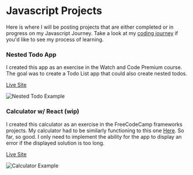 # Javascript Projects
Here is where I will be posting projects that are either completed or in progress on my Javascript Journey. Take a look at my [coding journey](https://github.com/jordanvidrine/coding-journey/) if you'd like to see my process of learning.

### Nested Todo App
I created this app as an exercise in the Watch and Code Premium course. The goal was to create a Todo List app that could also create nested todos.

[Live Site](https://jordanvidrine.github.io/nested-todos/index.html)

<img src="https://media.giphy.com/media/TiVjuJgQqP6cZ3iWxf/giphy.gif" alt="Nested Todo Example">

### Calculator w/ React (wip)
I created this calculator as an exercise in the FreeCodeCamp frameworks projects. My calculator had to be similarly functioning to this one [Here](https://codepen.io/freeCodeCamp/full/wgGVVX). So far, so good. I only need to implement the ability for the app to display an error if the displayed solution is too long.

[Live Site](https://jordanvidrine.github.io/calculator/index.html)

<img src="https://media.giphy.com/media/lSseJ9x44HZaU8EQEb/giphy.gif" alt="Calculator Example">
